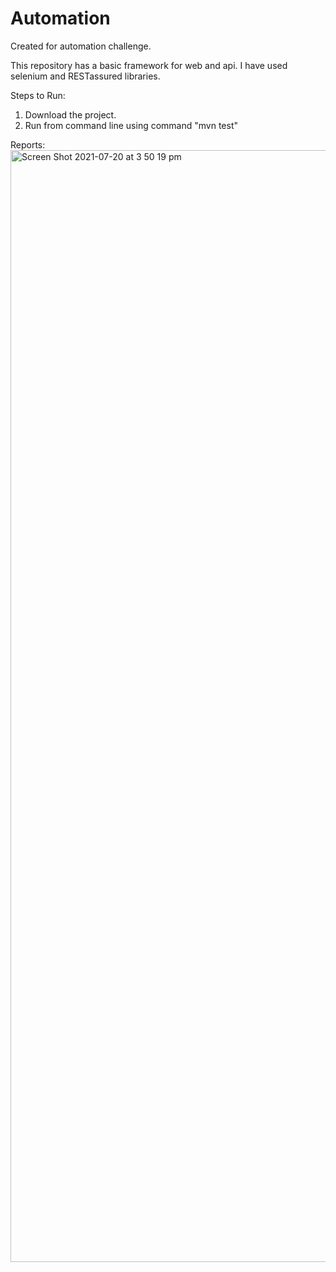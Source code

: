 # Automation
Created for automation challenge.

This repository has a basic framework for web and api. I have used selenium and RESTassured libraries.

Steps to Run:

1. Download the project.
2. Run from command line using command "mvn test"

Reports:
<img width="1779" alt="Screen Shot 2021-07-20 at 3 50 19 pm" src="https://user-images.githubusercontent.com/87596952/126268577-c0e46abd-1147-4d62-a222-7fbaebc22116.png">



